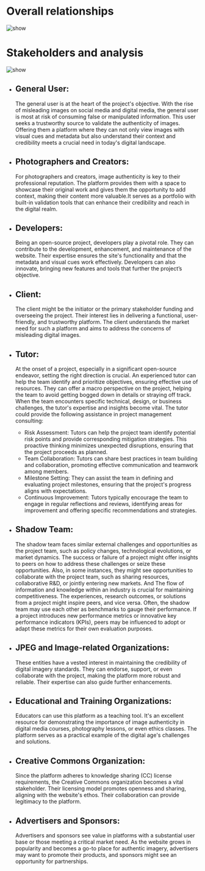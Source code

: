 # Overall relationships
![show](https://github.com/Clxiu/Trust-Indicator/blob/main/pre_work/Stakeholders%20List%20and%20Impact/Stakeholders.png)

# Stakeholders and analysis

![show](https://github.com/Clxiu/Trust-Indicator/blob/main/pre_work/Stakeholders%20List%20and%20Impact/StakeholderAnalysis.png)

- ## **General User:**
  The general user is at the heart of the project's objective. With the rise of misleading images on social media and digital media,
  the general user is most at risk of consuming false or manipulated information. This user seeks a trustworthy source to validate the authenticity of images.
  Offering them a platform where they can not only view images with visual cues and metadata but also understand their context and credibility meets a crucial need in
  today's digital landscape.

- ## **Photographers and Creators:**
  For photographers and creators, image authenticity is key to their professional reputation. The platform provides them with a space to showcase their original work
  and gives them the opportunity to add context, making their content more valuable.It serves as a portfolio with built-in validation tools that can enhance their credibility and
  reach in the digital realm.

- ## **Developers:**
  Being an open-source project, developers play a pivotal role. They can contribute to the development, enhancement, and maintenance of the website. Their expertise ensures the
  site's functionality and that the metadata and visual cues work effectively. Developers can also innovate, bringing new features and tools that further the project’s objective.

- ## **Client:**
  The client might be the initiator or the primary stakeholder funding and overseeing the project. Their interest lies in delivering a functional, user-friendly, and trustworthy platform.
  The client understands the market need for such a platform and aims to address the concerns of misleading digital images.

- ## **Tutor:**
  At the onset of a project, especially in a significant open-source endeavor, setting the right direction is crucial. An experienced tutor can help the team identify and prioritize objectives,
  ensuring effective use of resources. They can offer a macro perspective on the project, helping the team to avoid getting bogged down in details or straying off track. When the team encounters specific technical, design, or business challenges, the tutor's expertise and insights become vital.
  The tutor could provide the following assistance in project management consulting:
  - Risk Assessment:
    Tutors can help the project team identify potential risk points and provide corresponding mitigation strategies. This proactive thinking minimizes unexpected disruptions, ensuring that the project proceeds as planned.
  - Team Collaboration: Tutors can share best practices in team building and collaboration, promoting effective communication and teamwork among members.
  - Milestone Setting: They can assist the team in defining and evaluating project milestones, ensuring that the project's progress aligns with expectations.
  - Continuous Improvement: Tutors typically encourage the team to engage in regular reflections and reviews, identifying areas for improvement and offering specific recommendations and strategies.
  
- ## **Shadow Team:**
  The shadow team faces similar external challenges and opportunities as the project team, such as policy changes, technological evolutions, or market dynamics. The success or failure of a project might offer insights to peers on how to address these challenges or seize these opportunities.
  Also, in some instances, they might see opportunities to collaborate with the project team, such as sharing resources, collaborative R&D, or jointly entering new markets. And The flow of information and knowledge within an industry is crucial for maintaining competitiveness. The experiences, research outcomes, or solutions from a project might inspire peers, and vice versa.
  Often, the shadow team may use each other as benchmarks to gauge their performance. If a project introduces new performance metrics or innovative key performance indicators (KPIs), peers may be influenced to adopt or adapt these metrics for their own evaluation purposes.
  
- ## **JPEG and Image-related Organizations:**
  These entities have a vested interest in maintaining the credibility of digital imagery standards. They can endorse, support, or even collaborate with the project, making the platform more robust and reliable.
  Their expertise can also guide further enhancements.
  
- ## **Educational and Training Organizations:**
  Educators can use this platform as a teaching tool. It's an excellent resource for demonstrating the importance of image authenticity in digital media courses, photography lessons, or even ethics classes.
  The platform serves as a practical example of the digital age's challenges and solutions.
  
- ## **Creative Commons Organization:**
  Since the platform adheres to knowledge sharing (CC) license requirements, the Creative Commons organization becomes a vital stakeholder. Their licensing model promotes openness and sharing, aligning with the website's ethos.
  Their collaboration can provide legitimacy to the platform.
  
- ## **Advertisers and Sponsors:**
  Advertisers and sponsors see value in platforms with a substantial user base or those meeting a critical market need. As the website grows in popularity and becomes a go-to place for authentic imagery, advertisers may want to promote their products,
  and sponsors might see an opportunity for partnerships.

  
  
